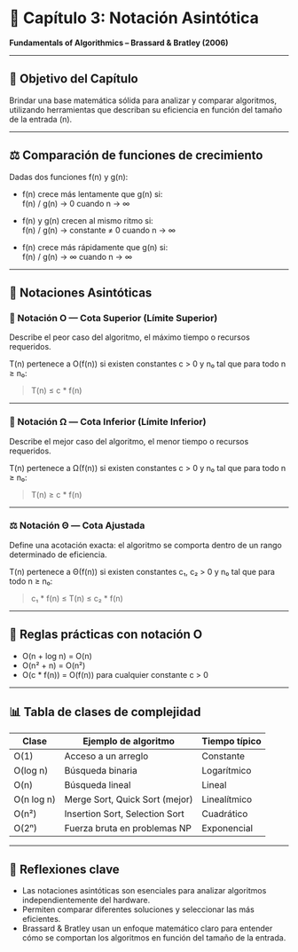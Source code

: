 # 📘 Capítulo 3: Notación Asintótica
**Fundamentals of Algorithmics – Brassard & Bratley (2006)**

---

## 🎯 Objetivo del Capítulo

Brindar una base matemática sólida para analizar y comparar algoritmos, utilizando herramientas que describan su eficiencia en función del tamaño de la entrada (n).

---

## ⚖️ Comparación de funciones de crecimiento

Dadas dos funciones f(n) y g(n):

- f(n) crece más lentamente que g(n) si:  
  f(n) / g(n) → 0 cuando n → ∞

- f(n) y g(n) crecen al mismo ritmo si:  
  f(n) / g(n) → constante ≠ 0 cuando n → ∞

- f(n) crece más rápidamente que g(n) si:  
  f(n) / g(n) → ∞ cuando n → ∞

---

## 📌 Notaciones Asintóticas

### 🔹 Notación O — Cota Superior (Límite Superior)

Describe el peor caso del algoritmo, el máximo tiempo o recursos requeridos.

T(n) pertenece a O(f(n)) si existen constantes c > 0 y n₀ tal que para todo n ≥ n₀:

> T(n) ≤ c * f(n)

---

### 🔸 Notación Ω — Cota Inferior (Límite Inferior)

Describe el mejor caso del algoritmo, el menor tiempo o recursos requeridos.

T(n) pertenece a Ω(f(n)) si existen constantes c > 0 y n₀ tal que para todo n ≥ n₀:

> T(n) ≥ c * f(n)

---

### ⚖️ Notación Θ — Cota Ajustada

Define una acotación exacta: el algoritmo se comporta dentro de un rango determinado de eficiencia.

T(n) pertenece a Θ(f(n)) si existen constantes c₁, c₂ > 0 y n₀ tal que para todo n ≥ n₀:

> c₁ * f(n) ≤ T(n) ≤ c₂ * f(n)

---

## 🧠 Reglas prácticas con notación O

- O(n + log n) = O(n)
- O(n² + n) = O(n²)
- O(c * f(n)) = O(f(n)) para cualquier constante c > 0

---

## 📊 Tabla de clases de complejidad

| Clase        | Ejemplo de algoritmo             | Tiempo típico    |
|--------------|----------------------------------|------------------|
| O(1)         | Acceso a un arreglo              | Constante        |
| O(log n)     | Búsqueda binaria                 | Logarítmico      |
| O(n)         | Búsqueda lineal                  | Lineal           |
| O(n log n)   | Merge Sort, Quick Sort (mejor)   | Linealítmico     |
| O(n²)        | Insertion Sort, Selection Sort   | Cuadrático       |
| O(2ⁿ)        | Fuerza bruta en problemas NP     | Exponencial      |

---

## 🧠 Reflexiones clave

- Las notaciones asintóticas son esenciales para analizar algoritmos independientemente del hardware.
- Permiten comparar diferentes soluciones y seleccionar las más eficientes.
- Brassard & Bratley usan un enfoque matemático claro para entender cómo se comportan los algoritmos en función del tamaño de la entrada.

